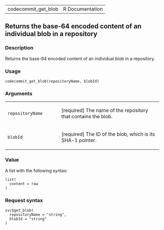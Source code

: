 <table style="width: 100%;">
<tbody>
<tr class="odd">
<td>codecommit_get_blob</td>
<td style="text-align: right;">R Documentation</td>
</tr>
</tbody>
</table>

## Returns the base-64 encoded content of an individual blob in a repository

### Description

Returns the base-64 encoded content of an individual blob in a
repository.

### Usage

    codecommit_get_blob(repositoryName, blobId)

### Arguments

<table>
<colgroup>
<col style="width: 35%" />
<col style="width: 65%" />
</colgroup>
<tbody>
<tr class="odd">
<td><code
id="codecommit_get_blob_:_repositoryName">repositoryName</code></td>
<td><p>[required] The name of the repository that contains the
blob.</p></td>
</tr>
<tr class="even">
<td><code id="codecommit_get_blob_:_blobId">blobId</code></td>
<td><p>[required] The ID of the blob, which is its SHA-1
pointer.</p></td>
</tr>
</tbody>
</table>

### Value

A list with the following syntax:

    list(
      content = raw
    )

### Request syntax

    svc$get_blob(
      repositoryName = "string",
      blobId = "string"
    )
